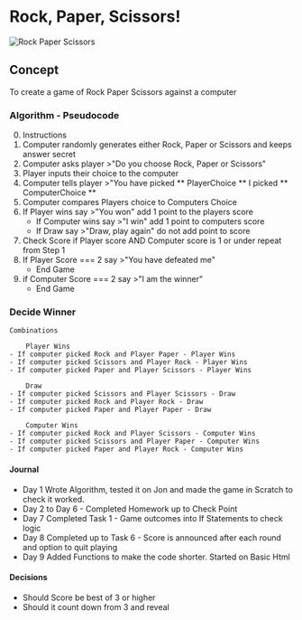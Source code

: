 # Rock, Paper, Scissors!

![Rock Paper Scissors](https://miro.medium.com/max/1000/1*FEcr9_owB5KplrClDpRenA.png)

## Concept

To create a game of Rock Paper Scissors against a computer

### Algorithm -  Pseudocode

0. Instructions 
1. Computer randomly generates either Rock, Paper or Scissors and keeps answer secret
2. Computer asks player >"Do you choose Rock, Paper or Scissors" 
3. Player inputs their choice to the computer
4. Computer tells player >"You have picked ** PlayerChoice **  I picked ** ComputerChoice **
5. Computer compares Players choice to Computers Choice
6. If Player wins say >"You won" add 1 point to the players score
    - If Computer wins say >"I win" add 1 point to computers score
    - If Draw say >"Draw, play again" do not add point to score
7. Check Score if Player score AND Computer score is 1 or under repeat from Step 1
8. If Player Score === 2 say >"You have defeated me" 
    - End Game
9. if Computer Score === 2 say >"I am the winner"  
    - End Game

### Decide Winner

    Combinations

        Player Wins
    - If computer picked Rock and Player Paper - Player Wins 
    - If computer picked Scissors and Player Rock - Player Wins 
    - If computer picked Paper and Player Scissors - Player Wins

        Draw
    - If computer picked Scissors and Player Scissors - Draw 
    - If computer picked Rock and Player Rock - Draw
    - If computer picked Paper and Player Paper - Draw 

        Computer Wins
    - If computer picked Rock and Player Scissors - Computer Wins     
    - If computer picked Scissors and Player Paper - Computer Wins 
    - If computer picked Paper and Player Rock - Computer Wins 
    
#### Journal 

- Day 1 Wrote Algorithm, tested it on Jon and made the game in Scratch to check it worked. 
- Day 2 to Day 6 - Completed Homework up to Check Point
- Day 7 Completed Task 1 - Game outcomes into If Statements to check logic
- Day 8 Completed up to Task 6 - Score is announced after each round and option to quit playing
- Day 9 Added Functions to make the code shorter. Started on Basic Html 

#### Decisions

* Should Score be best of 3 or higher
* Should it count down from 3 and reveal 



